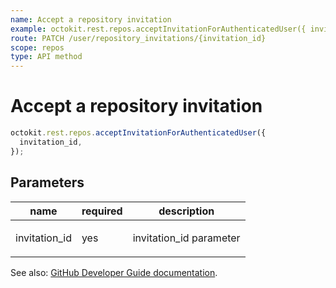 ```yaml
---
name: Accept a repository invitation
example: octokit.rest.repos.acceptInvitationForAuthenticatedUser({ invitation_id })
route: PATCH /user/repository_invitations/{invitation_id}
scope: repos
type: API method
---
```


# Accept a repository invitation

```js
octokit.rest.repos.acceptInvitationForAuthenticatedUser({
  invitation_id,
});
```

## Parameters

<table>
  <thead>
    <tr>
      <th>name</th>
      <th>required</th>
      <th>description</th>
    </tr>
  </thead>
  <tbody>
    <tr><td>invitation_id</td><td>yes</td><td>

invitation_id parameter

</td></tr>
  </tbody>
</table>

See also: [GitHub Developer Guide documentation](https://docs.github.com/rest/reference/repos#accept-a-repository-invitation).
